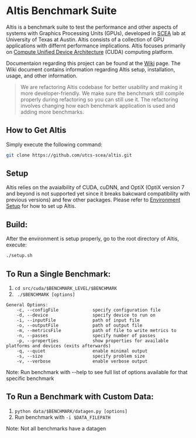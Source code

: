 # Altis Benchmark Suite

Altis is a benchmark suite to test the performance and other aspects of systems with Graphics Processing Units (GPUs), developed in [SCEA](https://github.com/utcs-scea/altis) lab at University of Texas at Austin. Altis consists of a collection of GPU applications with differnt performance implications. Altis focuses primarily on [Compute Unified Device Architecture](https://developer.nvidia.com/cuda-toolkit) (CUDA) computing platform.

Documentaion regarding this project can be found at the [Wiki](https://github.com/utcs-scea/altis/wiki) page. The Wiki document contains information regarding Altis setup, installation, usage, and other information.

> We are refactoring Altis codebase for better usability and making it more developer-friendly. We make sure the benchmark still compile properly during refactoring so you can still use it. The refactoring involves changing how each benchmark application is used and adding more benchmarks.

## How to Get Altis

Simply execute the following command:

```bash
git clone https://github.com/utcs-scea/altis.git
```

## Setup

Altis relies on the avaialbility of CUDA, cuDNN, and OptiX (OptiX version 7 and beyond is not supported yet since it breaks bakcward compatibility with previous versions) and few other packages. Please refer to [Environment Setup](https://github.com/utcs-scea/altis/wiki/Environment-Setup) for how to set up Altis.

## Build:

After the environment is setup properly, go to the root directory of Altis, execute:

```bash
./setup.sh
```


<!--
## To Run Suite:
``` python driver.py [options]```
```
Options:
  -h, --help                    show help message and exit
  -p, --prefix=PREFIX           location of Altis root, defaults to current working directory
  -e, --exec_prefix=EXEC_PREFIX location of executables
  -d, --device=DEVICE           device to run the benchmarks on
  -s, --size=SIZE               problem size
  -b, --benchmark=BENCHMARKS    comma-separated list of benchmarks to run, or 'all' to run entire suite, defaults to 'all'
  -v, --verbose                 enable verbose output
```
Note: Results are written to ```$ALTIS_ROOT/results/$BENCHMARK```
-->

## To Run a Single Benchmark:
1. ```cd src/cuda/$BENCHMARK_LEVEL/$BENCHMARK```
2. ``` ./$BENCHMARK [options]```
```
General Options: 
    -c, --configFile             specify configuration file
    -d, --device                 specify device to run on
    -i, --inputFile              path of input file
    -o, --outputFile             path of output file
    -m, --metricsFile            path of file to write metrics to
    -n, --passes                 specify number of passes
    -p, --properties             show properties for available platforms and devices (exits afterwards)
    -q, --quiet                  enable minimal output
    -s, --size                   specify problem size
    -v, --verbose                enable verbose output
```
Note: Run benchmark with --help to see full list of options available for that specific benchmark

## To Run a Benchmark with Custom Data:
1. ```python data/$BENCHMARK/datagen.py [options]```
2. Run benchmark with ```-i $DATA_FILEPATH```

Note: Not all benchmarks have a datagen
